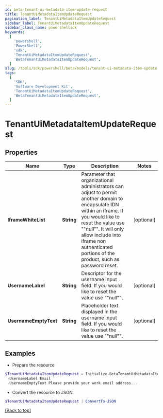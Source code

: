 ```yaml
---
id: beta-tenant-ui-metadata-item-update-request
title: TenantUiMetadataItemUpdateRequest
pagination_label: TenantUiMetadataItemUpdateRequest
sidebar_label: TenantUiMetadataItemUpdateRequest
sidebar_class_name: powershellsdk
keywords:
  [
    'powershell',
    'PowerShell',
    'sdk',
    'TenantUiMetadataItemUpdateRequest',
    'BetaTenantUiMetadataItemUpdateRequest',
  ]
slug: /tools/sdk/powershell/beta/models/tenant-ui-metadata-item-update-request
tags:
  [
    'SDK',
    'Software Development Kit',
    'TenantUiMetadataItemUpdateRequest',
    'BetaTenantUiMetadataItemUpdateRequest',
  ]
---
```


# TenantUiMetadataItemUpdateRequest

## Properties

| Name | Type | Description | Notes |
| --- | --- | --- | --- |
| **IframeWhiteList** | **String** | Parameter that organizational administrators can adjust to permit another domain to encapsulate IDN within an iframe. If you would like to reset the value use ""null"". It will only allow include into iframe non authenticated portions of the product, such as password reset. | [optional] |
| **UsernameLabel** | **String** | Descriptor for the username input field. If you would like to reset the value use ""null"". | [optional] |
| **UsernameEmptyText** | **String** | Placeholder text displayed in the username input field. If you would like to reset the value use ""null"". | [optional] |

## Examples

- Prepare the resource

```powershell
$TenantUiMetadataItemUpdateRequest = Initialize-BetaTenantUiMetadataItemUpdateRequest  -IframeWhiteList http://example.com http://example2.com `
 -UsernameLabel Email `
 -UsernameEmptyText Please provide your work email address...
```

- Convert the resource to JSON

```powershell
$TenantUiMetadataItemUpdateRequest | ConvertTo-JSON
```

[[Back to top]](#)
